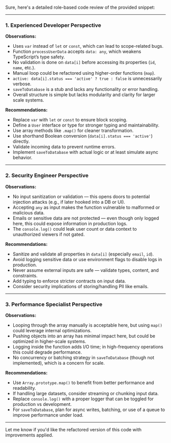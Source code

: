 Sure, here's a detailed role-based code review of the provided snippet:

---

### 1. **Experienced Developer Perspective**

**Observations:**

* Uses `var` instead of `let` or `const`, which can lead to scope-related bugs.
* Function `processUserData` accepts `data: any`, which weakens TypeScript’s type safety.
* No validation is done on `data[i]` before accessing its properties (`id`, `name`, etc.).
* Manual loop could be refactored using higher-order functions (`map`).
* `active: data[i].status === 'active' ? true : false` is unnecessarily verbose.
* `saveToDatabase` is a stub and lacks any functionality or error handling.
* Overall structure is simple but lacks modularity and clarity for larger scale systems.

**Recommendations:**

* Replace `var` with `let` or `const` to ensure block scoping.
* Define a `User` interface or type for stronger typing and maintainability.
* Use array methods like `.map()` for cleaner transformation.
* Use shorthand Boolean conversion (`data[i].status === 'active'`) directly.
* Validate incoming data to prevent runtime errors.
* Implement `saveToDatabase` with actual logic or at least simulate async behavior.

---

### 2. **Security Engineer Perspective**

**Observations:**

* No input sanitization or validation — this opens doors to potential injection attacks (e.g., if later hooked into a DB or UI).
* Accepting `any` as input makes the function vulnerable to malformed or malicious data.
* Emails or sensitive data are not protected — even though only logged here, this could expose information in production logs.
* The `console.log()` could leak user count or data context to unauthorized viewers if not gated.

**Recommendations:**

* Sanitize and validate all properties in `data[i]` (especially `email`, `id`).
* Avoid logging sensitive data or use environment flags to disable logs in production.
* Never assume external inputs are safe — validate types, content, and constraints.
* Add typing to enforce stricter contracts on input data.
* Consider security implications of storing/handling PII like emails.

---

### 3. **Performance Specialist Perspective**

**Observations:**

* Looping through the array manually is acceptable here, but using `map()` could leverage internal optimizations.
* Pushing objects into an array has minimal impact here, but could be optimized in higher-scale systems.
* Logging inside the function adds I/O time; in high-frequency operations this could degrade performance.
* No concurrency or batching strategy in `saveToDatabase` (though not implemented), which is a concern for scale.

**Recommendations:**

* Use `Array.prototype.map()` to benefit from better performance and readability.
* If handling large datasets, consider streaming or chunking input data.
* Replace `console.log()` with a proper logger that can be toggled for production vs development.
* For `saveToDatabase`, plan for async writes, batching, or use of a queue to improve performance under load.

---

Let me know if you'd like the refactored version of this code with improvements applied.
